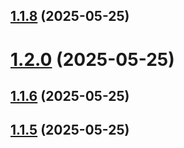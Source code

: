 ## [1.1.8](https://github.com/diverger/gh-action-clean-workflow/compare/v1.2.0...v1.1.8) (2025-05-25)



# [1.2.0](https://github.com/diverger/gh-action-clean-workflow/compare/v1.1.7...v1.2.0) (2025-05-25)



## [1.1.6](https://github.com/diverger/gh-action-clean-workflow/compare/v1.1.5...v1.1.6) (2025-05-25)



## [1.1.5](https://github.com/diverger/gh-action-clean-workflow/compare/v1.1.4...v1.1.5) (2025-05-25)



